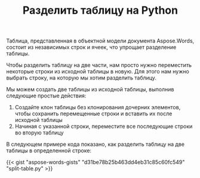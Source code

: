 ﻿---
title: Разделить таблицу на Python
second_title: Aspose.Words для Python
articleTitle: Разделенный стол
linktitle: Разделенный стол
description: "Разделить таблицу на Python. Как разделить одну таблицу на две отдельные таблицы Python."
type: docs
weight: 100
url: /ru/python-net/split-table/
timestamp: 2024-01-27-14-07-04
---

Таблица, представленная в объектной модели документа Aspose.Words, состоит из независимых строк и ячеек, что упрощает разделение таблицы.

Чтобы разделить таблицу на две части, нам просто нужно переместить некоторые строки из исходной таблицы в новую. Для этого нам нужно выбрать строку, на которую мы хотим разделить таблицу.

Мы можем создать две таблицы из исходной таблицы, выполнив следующие простые действия:

1. Создайте клон таблицы без клонирования дочерних элементов, чтобы сохранить перемещенные строки и вставить их после исходной таблицы
2. Начиная с указанной строки, переместите все последующие строки во вторую таблицу

В следующем примере кода показано, как разделить таблицу на две таблицы в определенной строке:

{{< gist "aspose-words-gists" "d31be78b25b463dd4eb31c85c60fc549" "split-table.py" >}}
